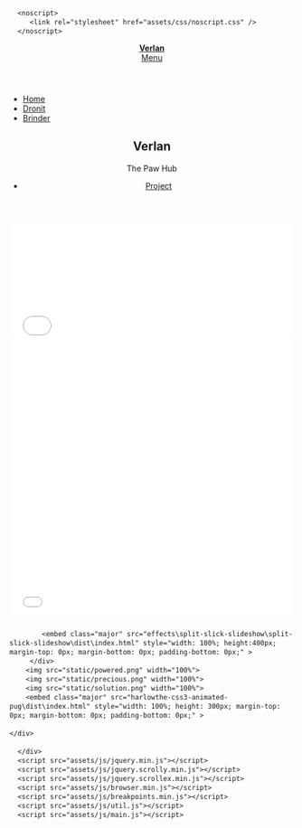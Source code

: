 <!DOCTYPE HTML>
<html>
   <head>
      <title>Verlan</title>
      <meta charset="utf-8" />
      <meta name="viewport" content="width=device-width, initial-scale=1, user-scalable=no" />
      <link rel="stylesheet" href="assets/css/main.css" />
      <link rel="shortcut icon" type="image/x-icon" href="favicon.ico">
    
      <noscript>
         <link rel="stylesheet" href="assets/css/noscript.css" />
      </noscript>
   </head>
   <body class="is-preload">
      <!-- Wrapper -->
      <div id="wrapper" style="height: 10%;">
         <!-- Header -->
         <header id="header" class="alt">
            <a href="index.html" class="logo"><strong>Verlan</strong> </a>
            <nav>
               <a href="#menu">Menu</a>
            </nav>
         </header>
         <!-- Menu -->
         <nav id="menu">
            <ul class="links">
				<li><a href="index.html">Home</a></li>
				<li><a href="http://127.0.0.1:5000/adopt">Dronit</a></li>
				<li><a href="http://127.0.0.1:5000">Brinder</a></li>
         </nav>
         <!-- Banner -->
         <section id="banner" class="major">
            <div class="inner">
               <header class="major">
               <h1>Verlan</h1>
               <div class="content">
                  <p>The Paw Hub</p>
                  <ul class="actions">
                     <li><a href="about us.html" class="button next scrolly">Project</a></li>
                  </ul>
               </div>
            </div>
         </section>
         <div id="main">
            <div id="scrollbar" style="height: 100%;">
               <embed class="major" src="effects\typed-jsexample\typed-jsexample\dist\index.html" style="width: 100%; height: 200px; margin-top: 0px; margin-bottom: 0px; padding-bottom: 0px;" >
			</div>
			<embed class="major" src="static\dist_slider\index.html" style="width: 100%; height:500px; margin-top: 0px; margin-bottom: 0px; padding-bottom: 0px;" >

            <embed class="major" src="effects\split-slick-slideshow\split-slick-slideshow\dist\index.html" style="width: 100%; height:400px; margin-top: 0px; margin-bottom: 0px; padding-bottom: 0px;" >
         </div>
		<img src="static/powered.png" width="100%">
		<img src="static/precious.png" width="100%">
		<img src="static/solution.png" width="100%">
		<embed class="major" src="harlowthe-css3-animated-pug\dist\index.html" style="width: 100%; height: 300px; margin-top: 0px; margin-bottom: 0px; padding-bottom: 0px;" >

	</div>
	  
      </div>
      <script src="assets/js/jquery.min.js"></script>
      <script src="assets/js/jquery.scrolly.min.js"></script>
      <script src="assets/js/jquery.scrollex.min.js"></script>
      <script src="assets/js/browser.min.js"></script>
      <script src="assets/js/breakpoints.min.js"></script>
      <script src="assets/js/util.js"></script>
      <script src="assets/js/main.js"></script>
   </body>
</html>